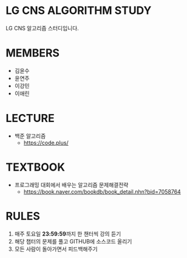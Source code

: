 LG CNS ALGORITHM STUDY
======================
LG CNS 알고리즘 스터디입니다.

# MEMBERS
* 김윤수
* 윤연주
* 이강민
* 이애린

# LECTURE
- 백준 알고리즘 
  + https://code.plus/

# TEXTBOOK
- 프로그래밍 대회에서 배우는 알고리즘 문제해결전략
  + https://book.naver.com/bookdb/book_detail.nhn?bid=7058764

# RULES
1. 매주 토요일 **23:59:59**까지 한 챈터씩 강의 듣기
2. 해당 챕터의 문제를 풀고 GITHUB에 소스코드 올리기
3. 모든 사람이 돌아가면서 피드백해주기
